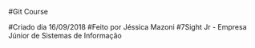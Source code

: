 #Git Course

#Criado dia 16/09/2018
#Feito por Jéssica Mazoni
#7Sight Jr - Empresa Júnior de Sistemas de Informação
